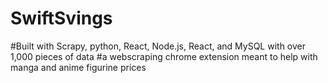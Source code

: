 # SwiftSvings
#Built with Scrapy, python, React, Node.js, React, and MySQL with over 1,000 pieces of data
#a webscraping chrome extension meant to help with manga and anime figurine prices
